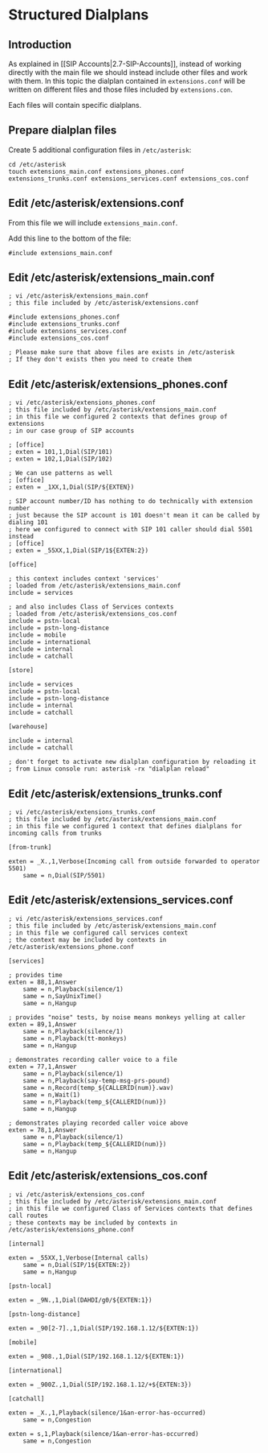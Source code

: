 # Structured Dialplans

## Introduction

As explained in [[SIP Accounts|2.7-SIP-Accounts]], instead of working directly with the main file we should instead include other files and work with them. In this topic the dialplan contained in `extensions.conf` will be written on different files and those files included by `extensions.con`.

Each files will contain specific dialplans.

## Prepare dialplan files

Create 5 additional configuration files in `/etc/asterisk`:

```
cd /etc/asterisk
touch extensions_main.conf extensions_phones.conf extensions_trunks.conf extensions_services.conf extensions_cos.conf
```

## Edit /etc/asterisk/extensions.conf

From this file we will include ```extensions_main.conf```.

Add this line to the bottom of the file:

```
#include extensions_main.conf
```

## Edit /etc/asterisk/extensions_main.conf

```
; vi /etc/asterisk/extensions_main.conf
; this file included by /etc/asterisk/extensions.conf

#include extensions_phones.conf
#include extensions_trunks.conf
#include extensions_services.conf
#include extensions_cos.conf

; Please make sure that above files are exists in /etc/asterisk
; If they don't exists then you need to create them
```

## Edit /etc/asterisk/extensions_phones.conf

```
; vi /etc/asterisk/extensions_phones.conf
; this file included by /etc/asterisk/extensions_main.conf
; in this file we configured 2 contexts that defines group of extensions
; in our case group of SIP accounts

; [office]
; exten = 101,1,Dial(SIP/101)
; exten = 102,1,Dial(SIP/102)

; We can use patterns as well
; [office]
; exten = _1XX,1,Dial(SIP/${EXTEN})

; SIP account number/ID has nothing to do technically with extension number
; just because the SIP account is 101 doesn't mean it can be called by dialing 101
; here we configured to connect with SIP 101 caller should dial 5501 instead
; [office]
; exten = _55XX,1,Dial(SIP/1${EXTEN:2})

[office]

; this context includes context 'services' 
; loaded from /etc/asterisk/extensions_main.conf
include = services

; and also includes Class of Services contexts
; loaded from /etc/asterisk/extensions_cos.conf
include = pstn-local
include = pstn-long-distance
include = mobile
include = international
include = internal
include = catchall

[store]

include = services
include = pstn-local
include = pstn-long-distance
include = internal
include = catchall

[warehouse]

include = internal
include = catchall

; don't forget to activate new dialplan configuration by reloading it
; from Linux console run: asterisk -rx "dialplan reload"
```

## Edit /etc/asterisk/extensions_trunks.conf

```
; vi /etc/asterisk/extensions_trunks.conf
; this file included by /etc/asterisk/extensions_main.conf
; in this file we configured 1 context that defines dialplans for incoming calls from trunks

[from-trunk]

exten = _X.,1,Verbose(Incoming call from outside forwarded to operator 5501)
    same = n,Dial(SIP/5501)
```

## Edit /etc/asterisk/extensions_services.conf

```
; vi /etc/asterisk/extensions_services.conf
; this file included by /etc/asterisk/extensions_main.conf
; in this file we configured call services context
; the context may be included by contexts in /etc/asterisk/extensions_phone.conf

[services]

; provides time
exten = 88,1,Answer
    same = n,Playback(silence/1)
    same = n,SayUnixTime()
    same = n,Hangup

; provides "noise" tests, by noise means monkeys yelling at caller
exten = 89,1,Answer
    same = n,Playback(silence/1)
    same = n,Playback(tt-monkeys)
    same = n,Hangup

; demonstrates recording caller voice to a file
exten = 77,1,Answer
    same = n,Playback(silence/1)
    same = n,Playback(say-temp-msg-prs-pound)
    same = n,Record(temp_${CALLERID(num)}.wav)
    same = n,Wait(1)
    same = n,Playback(temp_${CALLERID(num)})
    same = n,Hangup

; demonstrates playing recorded caller voice above
exten = 78,1,Answer
    same = n,Playback(silence/1)
    same = n,Playback(temp_${CALLERID(num)})
    same = n,Hangup
```

## Edit /etc/asterisk/extensions_cos.conf

```
; vi /etc/asterisk/extensions_cos.conf
; this file included by /etc/asterisk/extensions_main.conf
; in this file we configured Class of Services contexts that defines call routes
; these contexts may be included by contexts in /etc/asterisk/extensions_phone.conf

[internal]

exten = _55XX,1,Verbose(Internal calls)
    same = n,Dial(SIP/1${EXTEN:2})
    same = n,Hangup

[pstn-local]

exten = _9N.,1,Dial(DAHDI/g0/${EXTEN:1})

[pstn-long-distance]

exten = _90[2-7].,1,Dial(SIP/192.168.1.12/${EXTEN:1})

[mobile]

exten = _908.,1,Dial(SIP/192.168.1.12/${EXTEN:1})

[international]

exten = _900Z.,1,Dial(SIP/192.168.1.12/+${EXTEN:3})

[catchall]

exten = _X.,1,Playback(silence/1&an-error-has-occurred)
    same = n,Congestion

exten = s,1,Playback(silence/1&an-error-has-occurred)
    same = n,Congestion
```

